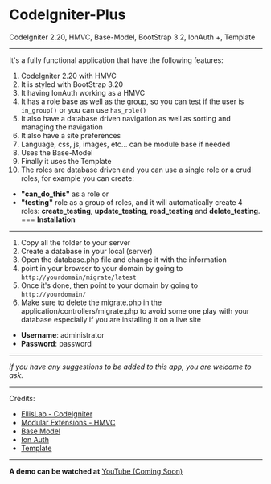 CodeIgniter-Plus
================

CodeIgniter 2.20, HMVC, Base-Model, BootStrap 3.2, IonAuth +, Template

---

It's a fully functional application that have the following features:

1. CodeIgniter 2.20 with HMVC
1. It is styled with BootStrap 3.20
1. It having IonAuth working as a HMVC
1. It has a role base as well as the group, so you can test if the user is `in_group()` or you can use `has_role()`
1. It also have a database driven navigation as well as sorting and managing the navigation
1. It also have a site preferences
1. Language, css, js, images, etc... can be module base if needed
1. Uses the Base-Model
1. Finally it uses the Template
1. The roles are database driven and you can use a single role or 	a crud roles, for example you can create:

* **"can_do_this"** as a role or
* **"testing"** role as a group of roles, and it will automatically create 4 roles: **create_testing**,  **update_testing**, **read_testing** and **delete_testing**.
===
**Installation**
---

1. Copy all the folder to your server
1. Create a database in your local (server)
1. Open the database.php file and change it with the information
1. point in your browser to your domain by going to `http://yourdomain/migrate/latest`
1. Once it's done, then point to your domain by going to `http://yourdomain/`
1. Make sure to delete the migrate.php in the application/controllers/migrate.php to avoid some one play with your database especially if you are installing it on a live site

* **Username**: administrator
* **Password**: password

---

_if you have any suggestions to be added to this app, you are welcome to ask._

---
Credits:
- [EllisLab - CodeIgniter](https://github.com/EllisLab/CodeIgniter)
- [Modular Extensions - HMVC](https://bitbucket.org/wiredesignz/codeigniter-modular-extensions-hmvcxxx)
- [Base Model](https://github.com/jamierumbelow/codeigniter-base-model/blob/master/core/MY_Model.php)
- [Ion Auth](https://github.com/benedmunds/CodeIgniter-Ion-Auth)
- [Template](https://github.com/philsturgeon/codeigniter-template)

---
**A demo can be watched at** [YouTube (Coming Soon)](#)

